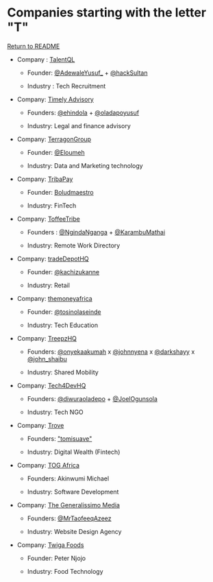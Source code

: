# Companies starting with the letter "T"

[Return to README](../README.md)


- Company : [TalentQL](https://talentql.com/)

  - Founder: [@AdewaleYusuf\_](https://twitter.com/AdewaleYusuf_) + [@hackSultan](https://twitter.com/hackSultan)

  - Industry : Tech Recruitment

- Company: [Timely Advisory]()

  - Founders: [@ehindola](https://twitter.com/ehindola) + [@oladapoyusuf](https://twitter.com/oladapoyusuf)

  - Industry: Legal and finance advisory

- Company: [TerragonGroup](https://terragongroup.com/)

  - Founder: [@Eloumeh](https://twitter.com/Eloumeh)

  - Industry: Data and Marketing technology
 
- Company: [TribaPay](https://tribapay.com/)

  - Founder: [Boludmaestro](https://twitter.com/Boludmaestro)

  - Industry: FinTech

- Company: [ToffeeTribe](https://www.toffeetribe.com/)

  - Founders : [@NgindaNganga](https://twitter.com/NgindaNganga) + [@KarambuMathai](https://twitter.com/KarambuMathai)

  - Industry: Remote Work Directory

- Company: [tradeDepotHQ](https://www.tradedepot.co/)

  - Founder: [@kachizukanne](https://twitter.com/kachizukanne)

  - Industry: Retail

- Company: [themoneyafrica](https://themoneyafrica.com/)

  - Founder: [@tosinolaseinde](https://twitter.com/tosinolaseinde)

  - Industry: Tech Education

- Company: [TreepzHQ](https://linktr.ee/PlentyWaka)

  - Founders: [@onyekaakumah](https://twitter.com/onyekaakumah) x [@johnnyena](https://twitter.com/johnnyena) x [@darkshayy](https://twitter.com/darkshayy) x [@john_shaibu](https://twitter.com/john_shaibu)

  - Industry: Shared Mobility

- Company: [Tech4DevHQ](https://linktr.ee/tech4dev)

  - Founders: [@diwuraoladepo](https://twitter.com/diwuraoladepo) + [@JoelOgunsola](https://twitter.com/JoelOgunsola)

  - Industry: Tech NGO

- Company: [Trove](https://www.troveapp.co)

  - Founders: ["tomisuave"](https://twitter.com/tomisuave)

  - Industry: Digital Wealth (Fintech)

- Company: [TOG Africa](https://togafrica.com)

  - Founders: Akinwumi Michael

  - Industry: Software Development

- Company: [The Generalissimo Media](https://thegeneralissimomedia.com)

  - Founders: [@MrTaofeeqAzeez](https://twitter.com/MrTaofeeqAzeez)

  - Industry: Website Design Agency 
  
- Company: [Twiga Foods](https://twiga.com)

  - Founder: Peter Njojo

  - Industry: Food Technology
